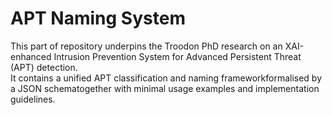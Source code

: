 # APT Naming System

This part of repository underpins the Troodon PhD research on an XAI-enhanced Intrusion Prevention System for Advanced Persistent Threat (APT) detection.  
It contains a unified APT classification and naming frameworkformalised by a JSON schematogether with minimal usage examples and implementation guidelines.
